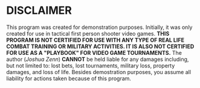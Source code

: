 # DISCLAIMER
This program was created for demonstration purposes. Initially, it was only created for use in tactical first person shooter video games. **THIS PROGRAM IS NOT CERTIFIED FOR USE WITH ANY TYPE OF REAL LIFE COMBAT TRAINING OR MILITARY ACTIVITIES. IT IS ALSO NOT CERTIFIED FOR USE AS A "PLAYBOOK" FOR VIDEO GAME TOURNAMENTS.** The author (*Joshua Zenn*) **CANNOT** be held liable for any damages including, but not limited to: lost bets, lost tournaments, military loss, property damages, and loss of life. Besides demostration purposes, you assume all liability for actions taken because of this program.
